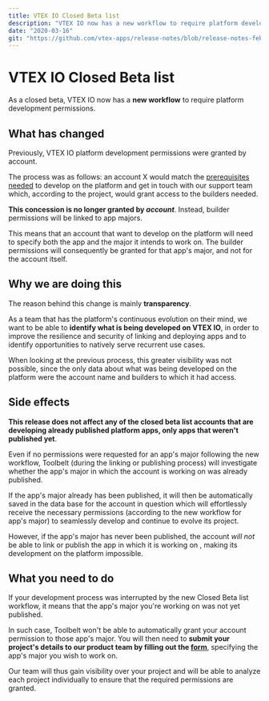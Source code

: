 ```yaml
---
title: VTEX IO Closed Beta list 
description: "VTEX IO now has a new workflow to require platform development permissions! Find out more about the change and about what you need to do when accessing the VTEX IO Closed Beta list file."
date: "2020-03-16"
git: "https://github.com/vtex-apps/release-notes/blob/release-notes-february/docs/2020-feb/vtex-io-closed-beta-list.md"
---
```


# VTEX IO Closed Beta list 

As a closed beta, VTEX IO now has a **new workflow** to require platform development permissions.

## What has changed

Previously, VTEX IO platform development permissions were granted by account. 

The process was as follows: an account X would match the [prerequisites needed](https://vtex.io/docs/introduction/frequently-asked-questions#vtex-io) to develop on the platform and get in touch with our support team which, according to the project, would grant access to the builders needed. 

**This concession is no longer granted by *account***. Instead, builder permissions will be linked to app majors. 

This means that an account that want to develop on the platform will need to specify both the app and the major it intends to work on. The builder permissions will consequently be granted for that app's major, and not for the account itself.

## Why we are doing this

The reason behind this change is mainly **transparency**.

As a team that has the platform's continuous evolution on their mind, we want to be able to **identify what is being developed on VTEX IO**, in order to improve the resilience and security of linking and deploying apps and to identify opportunities to natively serve recurrent use cases. 

When looking at the previous process, this greater visibility was not possible, since the only data about what was being developed on the platform were the account name and builders to which it had access. 

## Side effects

**This release does not affect any of the closed beta list accounts that are developing already published platform apps, only apps that weren't published yet**. 

Even if no permissions were requested for an app's major following the new workflow, Toolbelt (during the linking or publishing process) will investigate whether the app's major in which the account is working on was already published. 

If the app's major already has been published, it will then be automatically saved in the data base for the account in question which will effortlessly receive the necessary permissions (according to the new workflow for app's major) to seamlessly develop and continue to evolve its project. 

However, if the app's major has never been published, the account *will not* be able to link or publish the app in which it is working on , making its development on the platform impossible. 

## What you need to do 

If your development process was interrupted by the new Closed Beta list workflow, it means that the app's major you're working on was not yet published. 

In such case, Toolbelt won't be able to automatically grant your account permission to those app's major. You will then need to **submit your project's details to our product team by filling out the [form](https://docs.google.com/forms/d/e/1FAIpQLSfhuhFxvezMhPEoFlN9yFEkUifGQlGP4HmJQgx6GP32WZchBw/viewform?usp=send_form)**, specifying the app's major you wish to work on.

Our team will thus gain visibility over your project and will be able to analyze each project individually to ensure that the required permissions are granted.
